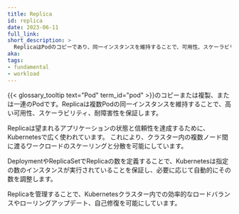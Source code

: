 ```yaml
---
title: Replica
id: replica
date: 2023-06-11
full_link: 
short_description: >
  ReplicaはPodのコピーであり、同一インスタンスを維持することで、可用性、スケーラビリティ、耐障害性を保証します。
aka: 
tags:
- fundamental
- workload
---
```

{{< glossary_tooltip text="Pod" term_id="pod" >}}のコピーまたは複製、または一連のPodです。Replicaは複数Podの同一インスタンスを維持することで、高い可用性、スケーラビリティ、耐障害性を保証します。

<!--more-->
Replicaは望まれるアプリケーションの状態と信頼性を達成するために、Kubernetesで広く使われています。
これにより、クラスター内の複数ノード間に渡るワークロードのスケーリングと分散を可能にしています。

DeploymentやReplicaSetでReplicaの数を定義することで、Kubernetesは指定の数のインスタンスが実行されていることを保証し、必要に応じて自動的にその数を調整します。

Replicaを管理することで、Kubernetesクラスター内での効率的なロードバランスやローリングアップデート、自己修復を可能にしています。
